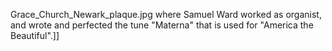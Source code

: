 Grace_Church_Newark_plaque.jpg where Samuel Ward worked as organist, and wrote and perfected the tune "Materna" that is used for "America the Beautiful".]]
